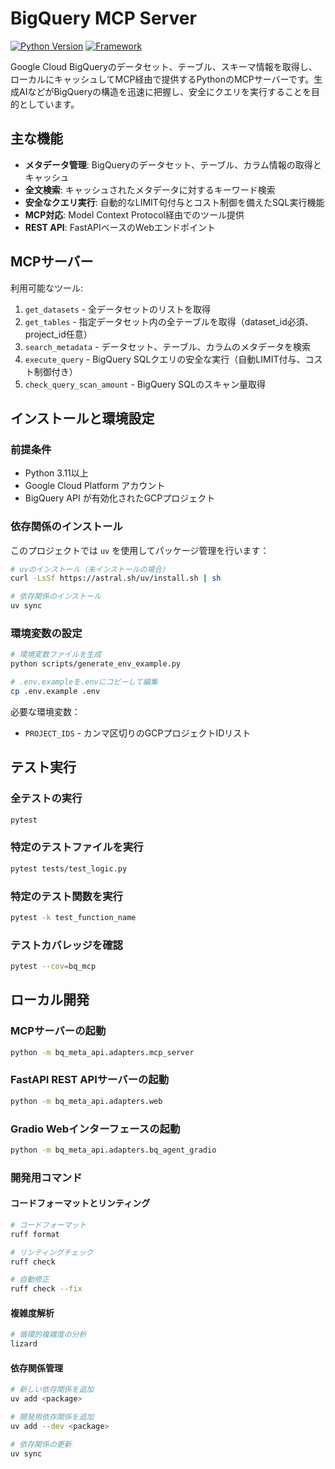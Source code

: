 # BigQuery MCP Server

[![Python Version](https://img.shields.io/badge/python-3.8%2B-blue.svg)](https://www.python.org/)
[![Framework](https://img.shields.io/badge/Framework-FastAPI-green.svg)](https://fastapi.tiangolo.com/)

Google Cloud BigQueryのデータセット、テーブル、スキーマ情報を取得し、ローカルにキャッシュしてMCP経由で提供するPythonのMCPサーバーです。生成AIなどがBigQueryの構造を迅速に把握し、安全にクエリを実行することを目的としています。

## 主な機能

- **メタデータ管理**: BigQueryのデータセット、テーブル、カラム情報の取得とキャッシュ
- **全文検索**: キャッシュされたメタデータに対するキーワード検索
- **安全なクエリ実行**: 自動的なLIMIT句付与とコスト制御を備えたSQL実行機能
- **MCP対応**: Model Context Protocol経由でのツール提供
- **REST API**: FastAPIベースのWebエンドポイント

## MCPサーバー

利用可能なツール:

1. `get_datasets` - 全データセットのリストを取得
2. `get_tables` - 指定データセット内の全テーブルを取得（dataset_id必須、project_id任意）
3. `search_metadata` - データセット、テーブル、カラムのメタデータを検索
4. `execute_query` - BigQuery SQLクエリの安全な実行（自動LIMIT付与、コスト制御付き）
5. `check_query_scan_amount` - BigQuery SQLのスキャン量取得

## インストールと環境設定

### 前提条件

- Python 3.11以上
- Google Cloud Platform アカウント
- BigQuery API が有効化されたGCPプロジェクト

### 依存関係のインストール

このプロジェクトでは `uv` を使用してパッケージ管理を行います：

```bash
# uvのインストール（未インストールの場合）
curl -LsSf https://astral.sh/uv/install.sh | sh

# 依存関係のインストール
uv sync
```

### 環境変数の設定

```bash
# 環境変数ファイルを生成
python scripts/generate_env_example.py

# .env.exampleを.envにコピーして編集
cp .env.example .env
```

必要な環境変数：

- `PROJECT_IDS` - カンマ区切りのGCPプロジェクトIDリスト

## テスト実行

### 全テストの実行

```bash
pytest
```

### 特定のテストファイルを実行

```bash
pytest tests/test_logic.py
```

### 特定のテスト関数を実行

```bash
pytest -k test_function_name
```

### テストカバレッジを確認

```bash
pytest --cov=bq_mcp
```

## ローカル開発

### MCPサーバーの起動

```bash
python -m bq_meta_api.adapters.mcp_server
```

### FastAPI REST APIサーバーの起動

```bash
python -m bq_meta_api.adapters.web
```

### Gradio Webインターフェースの起動

```bash
python -m bq_meta_api.adapters.bq_agent_gradio
```

### 開発用コマンド

#### コードフォーマットとリンティング

```bash
# コードフォーマット
ruff format

# リンティングチェック
ruff check

# 自動修正
ruff check --fix
```

#### 複雑度解析

```bash
# 循環的複雑度の分析
lizard
```

#### 依存関係管理

```bash
# 新しい依存関係を追加
uv add <package>

# 開発用依存関係を追加
uv add --dev <package>

# 依存関係の更新
uv sync
```
